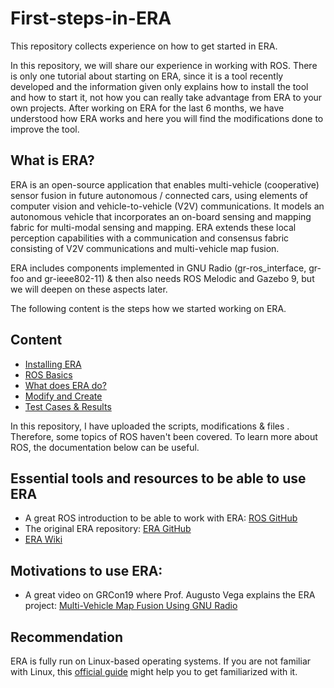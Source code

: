 # First-steps-in-ERA
This repository collects experience on how to get started in ERA.

In this repository, we will share our experience in working with ROS. There is only one tutorial about starting on ERA, since it is a tool recently developed and the information given only explains how to install the tool and how to start it, not how you can really take advantage from ERA to your own projects. After working on ERA for the last 6 months, we have understood how ERA works and here you will find the modifications done to improve the tool.

## What is ERA?
ERA  is  an  open-source application that enables multi-vehicle (cooperative)  sensor  fusion  in  future autonomous / connected cars,  using  elements  of  computer  vision  and  vehicle-to-vehicle  (V2V)  communications. It  models  an  autonomous vehicle that incorporates an on-board sensing  and  mapping  fabric for  multi-modal  sensing  and mapping.  ERA extends these local perception capabilities with a communication and consensus fabric consisting of V2V communications and multi-vehicle map fusion. 

ERA includes components implemented in GNU Radio (gr-ros_interface, gr-foo and gr-ieee802-11) & then also needs ROS Melodic and Gazebo 9, but we will deepen on these aspects later.

The following content is the steps how we started working on ERA. 
## Content
* [Installing ERA](https://github.com/IBM/era/wiki/ERA-on-Ubuntu-18.04-with-ROS-Melodic)
* [ROS Basics](./ROS_Basics)
* [What does ERA do?](./ERA_func)
* [Modify and Create](./Modifications)
* [Test Cases & Results](./Tests)


In this repository, I have uploaded the scripts, modifications & files . Therefore, some topics of ROS haven't been covered. To learn more about ROS, the documentation below can be useful.

## Essential tools and resources to be able to use ERA

* A great ROS introduction to be able to work with ERA: [ROS GitHub](https://github.com/dcallega/ROS_Batbold_experience)
* The original ERA repository: [ERA GitHub](https://github.com/IBM/era)
* [ERA Wiki](https://github.com/IBM/era/wiki)


## Motivations to use ERA:
* A great video on GRCon19 where Prof. Augusto Vega explains the ERA project: [Multi-Vehicle Map Fusion Using GNU Radio](https://www.youtube.com/watch?v=kqWUCon0kKg&feature=youtu.be)

## Recommendation
ERA is fully run on Linux-based operating systems. If you are not familiar with Linux, this [official guide](https://help.ubuntu.com/stable/ubuntu-help/getting-started.html.en) might help you to get familiarized with it.

